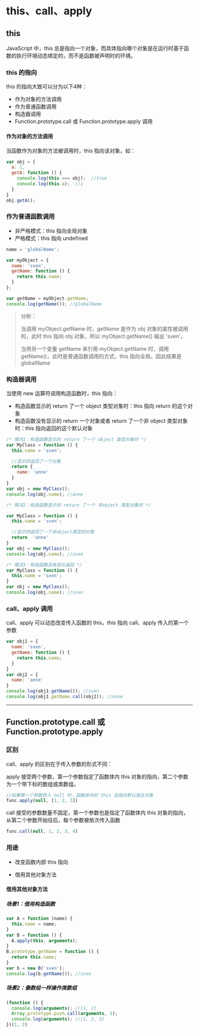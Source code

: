 # this、call、apply

## this

JavaScript 中，this 总是指向一个对象，而具体指向哪个对象是在运行时基于函数的执行环境动态绑定的，而不是函数被声明时的环境。

### this 的指向

this 的指向大致可以分为以下4种：

- 作为对象的方法调用
- 作为普通函数调用
- 构造器调用
- Function.prototype.call 或 Function.prototype.apply 调用

#### 作为对象的方法调用

当函数作为对象的方法被调用时，this 指向该对象，如：

```JavaScript
var obj = {
  a: 1,
  getA: function () {
    console.log(this === obj);  //true
    console.log(this.a);  //1
  }
}
obj.getA();

```
### 作为普通函数调用

- 非严格模式：this 指向全局对象
- 严格模式：this 指向 undefined

```JavaScript
name = 'globalName';

var myObject = {
  name: 'sven',
  getName: function () {
    return this.name;
  }
};

var getName = myObject.getName;
console.log(getName()); //globalName
```

> 分析：
>
> 当调用 myObject.getName 时，getName 是作为 obj 对象的属性被调用的，此时 this 指向 obj 对象，所以 myObject.getName() 输出 'sven'。
>
>当用另一个变量 getName 来引用 myObject.getName 时，调用 getName()，此时是普通函数调用的方式，this 指向全局，因此结果是 globalName

### 构造器调用

当使用 new 运算符调用构造函数时，this 指向：

- 构造函数显示的 return 了一个 object 类型对象时：this 指向 return 的这个对象
- 构造函数没有显示的 return 一个对象或者 return 了一个非 object 类型对象时：this 指向返回的这个默认对象

```JavaScript
/* 情况1：构造函数显示的 return 了一个 object 类型对象时 */
var MyClass = function () {
  this.name = 'sven';

  //显示的返回了一个对象
  return {
    name: 'anne'
  }
}
var obj = new MyClass();
console.log(obj.name); //anne

/* 情况2：构造函数显示的 return 了一个 非object 类型对象时 */

var MyClass = function () {
  this.name = 'sven';

  //显示的返回了一个非object类型的对象
  return  'anne'
}
var obj = new MyClass();
console.log(obj.name); //sven

/* 情况3：构造函数没有显示返回 */
var MyClass = function () {
  this.name = 'sven';
}
var obj = new MyClass();
console.log(obj.name); //sven
```

### call、apply 调用

call、apply 可以动态改变传入函数的 this，this 指向 call、apply 传入的第一个参数

```JavaScript
var obj1 = {
  name: 'sven',
  getName: function () {
    return this.name;
  }
}
var obj2 = {
  name: 'anne'
}
console.log(obj1.getName()); //sven
console.log(obj1.getName.call(obj2)); //anne
```

-----------------------------

## Function.prototype.call 或 Function.prototype.apply

### 区别

call、apply 的区别在于传入参数的形式不同：

apply 接受两个参数，第一个参数指定了函数体内 this 对象的指向，第二个参数为一个带下标的数组或类数组。

```JavaScript
//如果第一个参数传入 null 时，函数体内的 this 会指向默认宿主对象
func.apply(null, [1, 2, 3])
```

call 接受的参数数量不固定，第一个参数也是指定了函数体内 this 对象的指向，从第二个参数开始往后，每个参数被依次传入函数

```JavaScript
func.call(null, 1, 2, 3, 4)
```

### 用途

- 改变函数内部 this 指向

- 借用其他对象方法

#### 借用其他对象方法

##### 场景1：借用构造函数

```JavaScript
var A = function (name) {
  this.name = name;
}
var B = function () {
  A.apply(this, arguments);
}
B.prototype.getName = function () {
  return this.name;
}
var b = new B('sven');
console.log(b.getName()); //sven
```

##### 场景2：像数组一样操作类数组

```JavaScript
(function () {
  console.log(arguments); //[1, 2]
  Array.prototype.push.call(arguments, 3);
  console.log(arguments); //[1, 2, 3]
})(1, 2)
```
